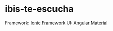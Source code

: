 # ibis-te-escucha

Framework: [Ionic Framework](https://ionicframework.com/)
UI: [Angular Material](https://material.angular.io/)

